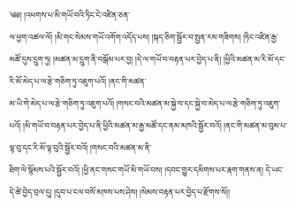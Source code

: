 ﻿  
༄༅། །འཕགས་པ་མི་གཡོ་བའི་ཏིང་ངེ་འཛིན་ཅན་  
ལ་ཕྱག་འཚལ་ལོ། །མི་གང་སེམས་གཡོ་འགོག་འདོད་པས། །སྐད་ཅིག་སྦྱོར་བ་སྤྱན་རས་གཟིགས། །ཏིང་འཛིན་རྒྱ་མཚོ་དུས་དྲུག་ཏུ། །མཚན་མ་དྲུག་ནི་བསྒོམ་པར་བྱ། །དེ་ལ་གཡོ་བ་བརྟན་པར་བྱེད་པ་ནི། །ཕྱིའི་མཚན་མ་རི་མོ་དང་རི་མོ་མེད་པ་ལ་རྩེ་གཅིག་ཏུ་འཇུག་པའོ། །ནང་གི་མཚན་  
མ་ཡི་གེ་མེད་པ་ལ་རྩེ་གཅིག་ཏུ་འཇུག་པའོ། །གསང་བའི་མཚན་མ་སྐྱེ་བ་དང་སྐྱེ་བ་མེད་པ་ལ་རྩེ་གཅིག་ཏུ་འཇུག་པའོ། །མི་གཡོ་བ་བརྟན་པར་བྱེད་པ་ནི་ཕྱིའི་མཚན་མ་རྒྱ་མཚོ་དང་ནམ་མཁའི་སྦྱོར་བའོ། །ནང་གི་མཚན་མ་བུམ་པ་ལྟ་བུ་དང་རི་མོ་ལྟ་བུའི་སྦྱོར་བའོ། །གསང་བའི་མཚན་མ་ནི་  
ཐིག་ལེ་སྙོམས་པའི་སྦྱོར་བའོ། །ཕྱི་ནང་གསང་གཡོ་མི་གཡོ་བས། །དབང་གྱུར་དམིགས་པར་རྣག་གནས་ན། དེ་ཡང་དེ་ཚེ་བྱེད་བྲལ་དུ། །དུབ་པ་ངལ་བསོ་མཁས་པས་ཤེས། །སེམས་བརྟན་པར་བྱེད་པ་རྫོགས་སོ།།  
  
